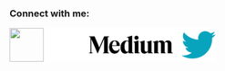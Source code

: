 
<!--
**Nkoech123/Nkoech123** is a ✨ _special_ ✨ repository because its `README.md` (this file) appears on your GitHub profile.

Here are some ideas to get you started:

- 🔭 I’m currently working on ...
- 🌱 I’m currently learning ...
- 👯 I’m looking to collaborate on ...
- 🤔 I’m looking for help with ...
- 💬 Ask me about ...
- 📫 How to reach me: ...
- 😄 Pronouns: ...
- ⚡ Fun fact: ...
![visitors](https://visitor-badge.laobi.icu/badge?page_id=Nkoech123.Nkoech123)
<a href="mailto:mailtonicholask320@gmail.com">
  <img align="left" width="60px" height=70px"  src="https://upload.wikimedia.org/wikipedia/commons/8/8c/Gmail_Icon_%282013-2020%29.svg" />
</a>

-->
### Connect with me: 

<a href="https://www.linkedin.com/in/nicholas-koech-74990010a/">
  <img align="left"  width="60px" height="60px" src="https://cdn.worldvectorlogo.com/logos/linkedin-icon-2.svg"  />
</a>

<a href="https://medium.com/@nicholaskipchumba">
    <img align="left" height="60" src="https://raw.githubusercontent.com/Medium/medium-logos/master/01_Logo/03_Two_Color/02_White_Black/PNG/RGB/Medium-Logo-Two-Color-White-Black-RGB%404x.png"/>
</a>

<a href="https://twitter.com/Nichola12870777">
  <img align="left" width="60px" src="https://github.com/Ethodeus/readme-assets/blob/master/GitHub%20Profile/Social%20media%20Icons/twitter.svg" />
</a> 


